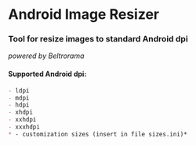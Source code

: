 # Android Image Resizer
### Tool for resize images to standard Android dpi ###
*powered by Beltrorama*


#### Supported Android dpi:
``` markdown
- ldpi
- mdpi
- hdpi
- xhdpi
- xxhdpi
- xxxhdpi
* - customization sizes (insert in file sizes.ini)*
```
